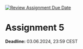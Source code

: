 [![Review Assignment Due Date](https://classroom.github.com/assets/deadline-readme-button-24ddc0f5d75046c5622901739e7c5dd533143b0c8e959d652212380cedb1ea36.svg)](https://classroom.github.com/a/nin0a15l)
# Assignment 5

**Deadline:** 03.06.2024, 23:59 CEST